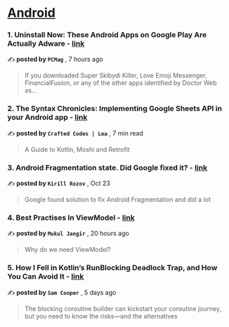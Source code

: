 
<h1><a href=https://medium.com/tag/android/recommended target="_blank" rel="noopener noreferrer">Android</a></h1>
<h3>1. Uninstall Now: These Android Apps on Google Play Are Actually Adware - <a href=https://medium.com/pcmag-access/uninstall-now-these-android-apps-on-google-play-are-actually-adware-d145d58f4abe?source=tag_recommended_feed---------0-84----------android----------7aaeb7dd_f132_4e58_8e69_5c9ed9112c43------- target="_blank" rel="noopener noreferrer">link</a></h3>

✍️ **posted by `PCMag`** <date> , 7 hours ago</date>

<blockquote>If you downloaded Super Skibydi Killer, Love Emoji Messenger, FinancialFusion, or any of the other apps identified by Doctor Web as…</blockquote>

<h3>2. The Syntax Chronicles: Implementing Google Sheets API in your Android app - <a href=https://medium.com/mobile-app-circular/the-syntax-chronicles-implementing-google-sheets-api-in-your-android-app-8d1bf9fa061a?source=tag_recommended_feed---------1-107----------android----------7aaeb7dd_f132_4e58_8e69_5c9ed9112c43------- target="_blank" rel="noopener noreferrer">link</a></h3>

✍️ **posted by `Crafted Codes | Lea`** <date> , 7 min read</date>

<blockquote>A Guide to Kotlin, Moshi and Retrofit</blockquote>

<h3>3. Android Fragmentation state. Did Google fixed it? - <a href=https://medium.com/proandroiddev/android-fragmentation-state-0e7be1649e66?source=tag_recommended_feed---------2-85----------android----------7aaeb7dd_f132_4e58_8e69_5c9ed9112c43------- target="_blank" rel="noopener noreferrer">link</a></h3>

✍️ **posted by `Kirill Rozov`** <date> , Oct 23</date>

<blockquote>Google found solution to fix Android Fragmentation and did a lot</blockquote>

<h3>4. Best Practises In ViewModel - <a href=https://medium.com/@mukuljangir372/best-practises-in-viewmodel-e84e2bd0b678?source=tag_recommended_feed---------3-84----------android----------7aaeb7dd_f132_4e58_8e69_5c9ed9112c43------- target="_blank" rel="noopener noreferrer">link</a></h3>

✍️ **posted by `Mukul Jangir`** <date> , 20 hours ago</date>

<blockquote>Why do we need ViewModel?</blockquote>

<h3>5. How I Fell in Kotlin’s RunBlocking Deadlock Trap, and How You Can Avoid It - <a href=https://medium.com/better-programming/how-i-fell-in-kotlins-runblocking-deadlock-trap-and-how-you-can-avoid-it-db9e7c4909f1?source=tag_recommended_feed---------4-107----------android----------7aaeb7dd_f132_4e58_8e69_5c9ed9112c43------- target="_blank" rel="noopener noreferrer">link</a></h3>

✍️ **posted by `Sam Cooper`** <date> , 5 days ago</date>

<blockquote>The blocking coroutine builder can kickstart your coroutine journey, but you need to know the risks—and the alternatives</blockquote>

